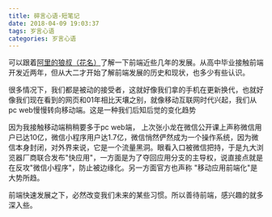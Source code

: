```yaml
---
title: 碎言心语-短笔记
date: 2018-04-09 19:03:37
tags: 岁言心语
categories: 岁言心语
---
```


可以跟着[阿里的狼叔（花名）](https://zhuanlan.zhihu.com/p/35412015)了解一下前端近些几年的发展。从高中毕业接触前端开发近两年，但从大二才开始了解前端发展的历史和现状，也多少有些认识。

很多情况下，我们都是被动的接受者，这就好像我们拿的手机在更新换代，也就好像我们现在看到的网页和01年相比天壤之别，就像移动互联网时代兴起，我们从pc web慢慢转向移动端。这是一种我们后知后觉的变化趋势

因为我接触移动端稍稍要多于pc web端，
上次张小龙在微信公开课上声称微信用户已达10亿，微信小程序用户达1.7亿，微信悄然俨然成为一个操作系统，因为微信本身封闭，对外界来说，它是一个流量黑洞。眼看入口被微信把持，于是九大浏览器厂商联合发布"快应用"，一方面是为了夺回应用分支的主导权，说直接点就是在反攻"微信小程序"，防止被边缘化。另一方面官方也声称 "移动应用前端化"是大势所趋。

前端快速发展之下，必然改变我们未来的某些习惯。所以善待前端，感兴趣的就多深入些。
<!-- more -->